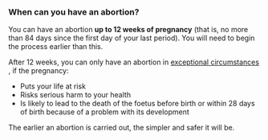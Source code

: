 ###  When can you have an abortion?

You can have an abortion **up to 12 weeks of pregnancy** (that is, no more
than 84 days since the first day of your last period). You will need to begin
the process earlier than this.

After 12 weeks, you can only have an abortion in [ exceptional circumstances
](https://www2.hse.ie/conditions/abortion/methods/after-12-weeks/) , if the
pregnancy:

  * Puts your life at risk 
  * Risks serious harm to your health 
  * Is likely to lead to the death of the foetus before birth or within 28 days of birth because of a problem with its development 

The earlier an abortion is carried out, the simpler and safer it will be.
